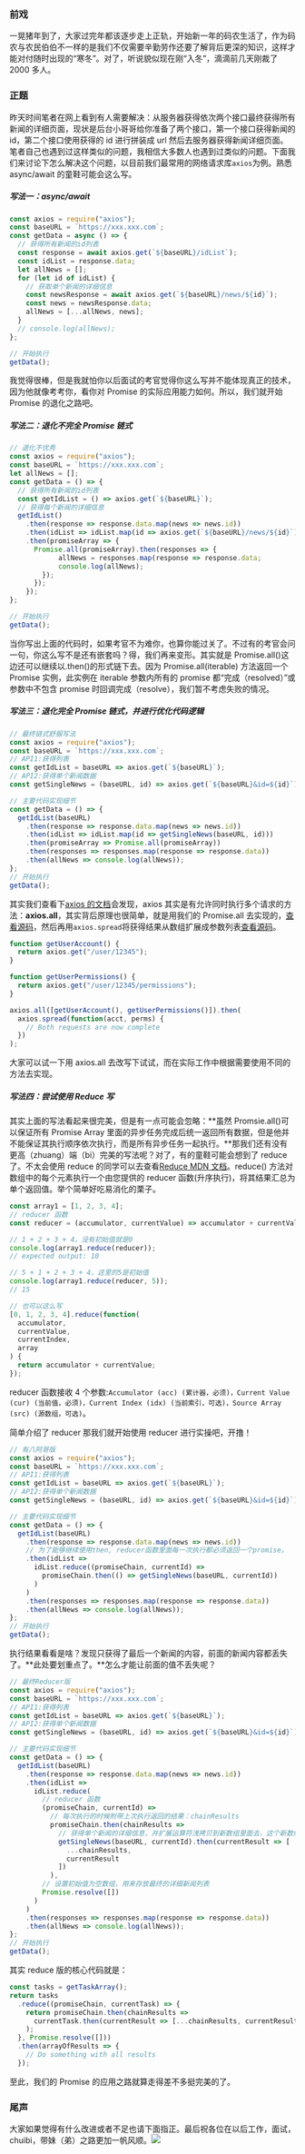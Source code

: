 ### 前戏

一晃猪年到了，大家过完年都该逐步走上正轨，开始新一年的码农生活了，作为码农与农民伯伯不一样的是我们不仅需要辛勤劳作还要了解背后更深的知识，这样才能对付随时出现的“寒冬”。对了，听说貌似现在刚“入冬”，滴滴前几天刚裁了 2000 多人。

### 正题

昨天时间笔者在网上看到有人需要解决：从服务器获得依次两个接口最终获得所有新闻的详细页面，现状是后台小哥哥给你准备了两个接口，第一个接口获得新闻的 id，第二个接口使用获得的 id 进行拼装成 url 然后去服务器获得新闻详细页面。笔者自己也遇到过这样类似的问题，我相信大多数人也遇到过类似的问题。下面我们来讨论下怎么解决这个问题，以目前我们最常用的网络请求库`axios`为例。熟悉 async/await 的童鞋可能会这么写。

##### 写法一：async/await

```js
const axios = require("axios");
const baseURL = `https://xxx.xxx.com`;
const getData = async () => {
  // 获得所有新闻的id列表
  const response = await axios.get(`${baseURL}/idList`);
  const idList = response.data;
  let allNews = [];
  for (let id of idList) {
    // 获取单个新闻的详细信息
    const newsResponse = await axios.get(`${baseURL}/news/${id}`);
    const news = newsResponse.data;
    allNews = [...allNews, news];
  }
  // console.log(allNews);
};

// 开始执行
getData();
```

我觉得很棒，但是我就怕你以后面试的考官觉得你这么写并不能体现真正的技术，因为他就像考考你，看你对 Promise 的实际应用能力如何。所以，我们就开始 Promise 的退化之路吧。

##### 写法二：退化不完全 Promise 链式

```js
// 退化不优秀
const axios = require("axios");
const baseURL = `https://xxx.xxx.com`;
let allNews = [];
const getData = () => {
  // 获得所有新闻的id列表
  const getIdList = () => axios.get(`${baseURL}`);
  // 获得每个新闻的详细信息
  getIdList()
    .then(response => response.data.map(news => news.id))
    .then(idList => idList.map(id => axios.get(`${baseURL}/news/${id}`)))
    .then(promiseArray => {
      Promise.all(promiseArray).then(responses => {
            allNews = responses.map(response => response.data;
            console.log(allNews);
        });
      });
    });
};

// 开始执行
getData();
```

当你写出上面的代码时，如果考官不为难你，也算你能过关了。不过有的考官会问一句，你这么写不是还有嵌套吗？得，我们再来变形。其实就是 Promise.all()这边还可以继续以.then()的形式链下去。因为 Promise.all(iterable) 方法返回一个 Promise 实例，此实例在 iterable 参数内所有的 promise 都“完成（resolved）”或参数中不包含 promise 时回调完成（resolve），我们暂不考虑失败的情况。

##### 写法三：退化完全 Promise 链式，并进行优化代码逻辑

```js
// 最终链式舒服写法
const axios = require("axios");
const baseURL = `https://xxx.xxx.com`;
// API1:获得列表
const getIdList = baseURL => axios.get(`${baseURL}`);
// API2:获得单个新闻数据
const getSingleNews = (baseURL, id) => axios.get(`${baseURL}&id=${id}`);

// 主要代码实现细节
const getData = () => {
  getIdList(baseURL)
    .then(response => response.data.map(news => news.id))
    .then(idList => idList.map(id => getSingleNews(baseURL, id)))
    .then(promiseArray => Promise.all(promiseArray))
    .then(responses => responses.map(response => response.data))
    .then(allNews => console.log(allNews));
};
// 开始执行
getData();
```

其实我们查看下[axios 的文档](https://www.npmjs.com/package/axios)会发现，axios 其实是有允许同时执行多个请求的方法：**axios.all**，其实背后原理也很简单，就是用我们的 Promise.all 去实现的，[查看源码](https://github.com/axios/axios/blob/405fe690f93264d591b7a64d006314e2222c8727/lib/axios.js)，然后再用`axios.spread`将获得结果从数组扩展成参数列表[查看源码](https://github.com/axios/axios/blob/405fe690f93264d591b7a64d006314e2222c8727/lib/helpers/spread.js)。

```js
function getUserAccount() {
  return axios.get("/user/12345");
}

function getUserPermissions() {
  return axios.get("/user/12345/permissions");
}

axios.all([getUserAccount(), getUserPermissions()]).then(
  axios.spread(function(acct, perms) {
    // Both requests are now complete
  })
);
```

大家可以试一下用 axios.all 去改写下试试，而在实际工作中根据需要使用不同的方法去实现。

##### 写法四：尝试使用 Reduce 写

其实上面的写法看起来很完美，但是有一点可能会忽略：**虽然 Promsie.all()可以保证所有 Promise Array 里面的异步任务完成后统一返回所有数据，但是他并不能保证其执行顺序依次执行，而是所有异步任务一起执行。**那我们还有没有更高（zhuang）端（bi）完美的写法呢？对了，有的童鞋可能会想到了 reduce 了。不太会使用 reduce 的同学可以去查看[Reduce MDN 文档](https://developer.mozilla.org/en-US/docs/Web/JavaScript/Reference/Global_Objects/Array/Reduce)。reduce() 方法对数组中的每个元素执行一个由您提供的 reducer 函数(升序执行)，将其结果汇总为单个返回值。举个简单好吃易消化的栗子。

```js
const array1 = [1, 2, 3, 4];
// reducer 函数
const reducer = (accumulator, currentValue) => accumulator + currentValue;

// 1 + 2 + 3 + 4，没有初始值就是0
console.log(array1.reduce(reducer));
// expected output: 10

// 5 + 1 + 2 + 3 + 4，这里的5是初始值
console.log(array1.reduce(reducer, 5));
// 15

// 也可以这么写
[0, 1, 2, 3, 4].reduce(function(
  accumulator,
  currentValue,
  currentIndex,
  array
) {
  return accumulator + currentValue;
});
```

reducer 函数接收 4 个参数:`Accumulator (acc) (累计器，必须)，Current Value (cur) (当前值，必须)，Current Index (idx) (当前索引，可选)，Source Array (src) (源数组，可选)`。

简单介绍了 reducer 那我们就开始使用 reducer 进行实操吧，开撸！

```js
// 有八阿哥版
const axios = require("axios");
const baseURL = `https://xxx.xxx.com`;
// API1:获得列表
const getIdList = baseURL => axios.get(`${baseURL}`);
// API2:获得单个新闻数据
const getSingleNews = (baseURL, id) => axios.get(`${baseURL}&id=${id}`);

// 主要代码实现细节
const getData = () => {
  getIdList(baseURL)
    .then(response => response.data.map(news => news.id))
    // 为了能够继续使用then, reducer函数里面每一次执行都必须返回一个promise。
    .then(idList =>
      idList.reduce((promiseChain, currentId) =>
        promiseChain.then(() => getSingleNews(baseURL, currentId))
      )
    )
    .then(responses => responses.map(response => response.data))
    .then(allNews => console.log(allNews));
};
// 开始执行
getData();
```

执行结果看看是啥？发现只获得了最后一个新闻的内容，前面的新闻内容都丢失了。**此处要划重点了。**怎么才能让前面的值不丢失呢？

```js
// 最终Reducer版
const axios = require("axios");
const baseURL = `https://xxx.xxx.com`;
// API1:获得列表
const getIdList = baseURL => axios.get(`${baseURL}`);
// API2:获得单个新闻数据
const getSingleNews = (baseURL, id) => axios.get(`${baseURL}&id=${id}`);

// 主要代码实现细节
const getData = () => {
  getIdList(baseURL)
    .then(response => response.data.map(news => news.id))
    .then(idList =>
      idList.reduce(
        // reducer 函数
        (promiseChain, currentId) =>
          // 每次执行的时候附带上次执行返回的结果：chainResults
          promiseChain.then(chainResults =>
            // 获得单个新闻的详细信息，并扩展运算符浅拷贝到新数组里面去，这个新数组在每次执行后都会增加一个当前新获得的新闻
            getSingleNews(baseURL, currentId).then(currentResult => [
              ...chainResults,
              currentResult
            ])
          ),
        // 设置初始值为空数组，用来存放最终的详细新闻列表
        Promise.resolve([])
      )
    )
    .then(responses => responses.map(response => response.data))
    .then(allNews => console.log(allNews));
};
// 开始执行
getData();
```

其实 reduce 版的核心代码就是：

```js
const tasks = getTaskArray();
return tasks
  .reduce((promiseChain, currentTask) => {
    return promiseChain.then(chainResults =>
      currentTask.then(currentResult => [...chainResults, currentResult])
    );
  }, Promise.resolve([]))
  .then(arrayOfResults => {
    // Do something with all results
  });
```

至此，我们的 Promise 的应用之路就算走得差不多挺完美的了。

### 尾声

大家如果觉得有什么改进或者不足也请下面指正。最后祝各位在以后工作，面试，chuibi，带妹（弟）之路更加一帆风顺。![](https://user-gold-cdn.xitu.io/2019/2/21/1690ef8e92e76c95?w=99&h=98&f=png&s=20643)
